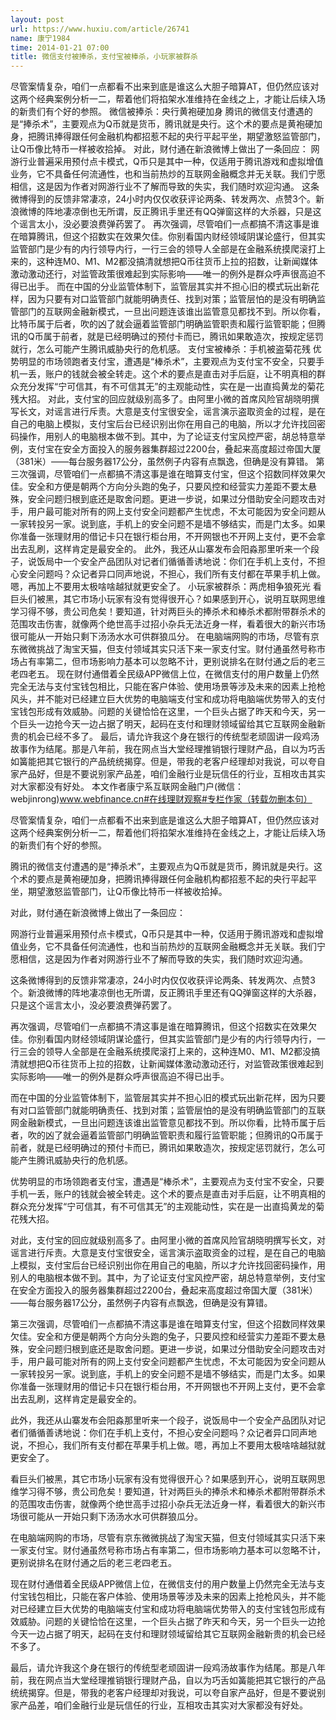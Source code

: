 ```yaml
---
layout: post
url: https://www.huxiu.com/article/26741
name: 康宁1984
time: 2014-01-21 07:00
title: 微信支付被捧杀，支付宝被棒杀，小玩家被群杀
---
```

尽管案情复杂，咱们一点都看不出来到底是谁这么大胆子暗算AT，但仍然应该对这两个经典案例分析一二，帮着他们将掐架水准维持在金线之上，才能让后续入场的新贵们有个好的参照。 微信被捧杀：央行黄袍硬加身 腾讯的微信支付遭遇的是“捧杀术”，主要观点为Q币就是货币，腾讯就是央行。这个术的要点是黄袍硬加身，把腾讯捧得跟任何金融机构都招惹不起的央行平起平坐，期望激怒监管部门，让Q币像比特币一样被收拾掉。 对此，财付通在新浪微博上做出了一条回应： 网游行业普遍采用预付点卡模式，Q币只是其中一种，仅适用于腾讯游戏和虚拟增值业务，它不具备任何流通性，也和当前热炒的互联网金融概念并无关联。我们宁愿相信，这是因为作者对网游行业不了解而导致的失实，我们随时欢迎沟通。 这条微博得到的反馈非常凄凉，24小时内仅仅收获评论两条、转发两次、点赞3个。新浪微博的阵地凄凉倒也无所谓，反正腾讯手里还有QQ弹窗这样的大杀器，只是这个谣言太小，没必要浪费弹药罢了。 再次强调，尽管咱们一点都搞不清这事是谁在暗算腾讯，但这个招数实在效果欠佳。你别看国内财经领域阴谋论盛行，但其实监管部门是少有的内行领导内行，一行三会的领导人全部是在金融系统摸爬滚打上来的，这种连M0、M1、M2都没搞清就想把Q币往货币上拉的招数，让新闻媒体激动激动还行，对监管政策很难起到实际影响——唯一的例外是群众呼声很高迫不得已出手。 而在中国的分业监管体制下，监管层其实并不担心旧的模式玩出新花样，因为只要有对口监管部门就能明确责任、找到对策；监管层怕的是没有明确监管部门的互联网金融新模式，一旦出问题连该谁出监管意见都找不到。所以你看，比特币属于后者，吹的凶了就会逼着监管部门明确监管职责和履行监管职能；但腾讯的Q币属于前者，就是已经明确过的预付卡而已，腾讯如果敢造次，按规定惩罚就行，怎么可能产生腾讯威胁央行的危机感。 支付宝被棒杀：手机被盗菊花残 优势明显的市场领跑者支付宝，遭遇是“棒杀术”，主要观点为支付宝不安全，只要手机一丢，账户的钱就会被全转走。这个术的要点是直击对手后庭，让不明真相的群众充分发挥“宁可信其，有不可信其无”的主观能动性，实在是一出直捣黄龙的菊花残大招。 对此，支付宝的回应就级别高多了。由阿里小微的首席风险官胡晓明撰写长文，对谣言进行斥责。大意是支付宝很安全，谣言演示盗取资金的过程，是在自己的电脑上模拟，支付宝后台已经识别出你在用自己的电脑，所以才允许找回密码操作，用别人的电脑根本做不到。其中，为了论证支付宝风控严密，胡总特意举例，支付宝在安全方面投入的服务器集群超过2200台，叠起来高度超过帝国大厦（381米）——每台服务器17公分，虽然例子内容有点飘逸，但确是没有算错。 第三次强调，尽管咱们一点都搞不清这事是谁在暗算支付宝，但这个招数同样效果欠佳。安全和方便是朝两个方向分头跑的兔子，只要风控和经营实力差距不要太悬殊，安全问题归根到底还是取舍问题。更进一步说，如果过分借助安全问题攻击对手，用户最可能对所有的网上支付安全问题都产生忧虑，不太可能因为安全问题从一家转投另一家。说到底，手机上的安全问题不是墙不够结实，而是门太多。如果你准备一张理财用的借记卡只在银行柜台用，不开网银也不开网上支付，更不会拿出去乱刷，这样肯定是最安全的。 此外，我还从山寨发布会阳淼那里听来一个段子，说饭局中一个安全产品团队对记者们循循善诱地说：你们在手机上支付，不担心安全问题吗？众记者异口同声地说，不担心，我们所有支付都在苹果手机上做。嗯，再加上不要用太极啥啥越狱就更安全了。 小玩家被群杀：两虎相争狼死光 看巨头们被黑，其它市场小玩家有没有觉得很开心？如果感到开心，说明互联网思维学习得不够，贵公司危矣！要知道，针对两巨头的捧杀术和棒杀术都附带群杀术的范围攻击伤害，就像两个绝世高手过招小杂兵无法近身一样，看着很大的新兴市场很可能从一开始只剩下汤汤水水可供群狼瓜分。 在电脑端网购的市场，尽管有京东微微挑战了淘宝天猫，但支付领域其实只活下来一家支付宝。财付通虽然号称市场占有率第二，但市场影响力基本可以忽略不计，更别说排名在财付通之后的老三老四老五。 现在财付通借着全民级APP微信上位，在微信支付的用户数量上仍然完全无法与支付宝钱包相比，只能在客户体验、使用场景等涉及未来的因素上抢枪风头，并不能对已经建立巨大优势的电脑端支付宝和成功将电脑端优势带入的支付宝钱包形成有效威胁。问题的关键恰恰在这里，一个巨头占据了昨天和今天，另一个巨头一边抢今天一边占据了明天，起码在支付和理财领域留给其它互联网金融新贵的机会已经不多了。 最后，请允许我这个身在银行的传统型老顽固讲一段鸡汤故事作为结尾。那是八年前，我在网点当大堂经理推销银行理财产品，自以为巧舌如簧能把其它银行的产品统统揭穿。但是，带我的老客户经理却对我说，可以夸自家产品好，但是不要说别家产品差，咱们金融行业是玩信任的行业，互相攻击其实对大家都没有好处。 本文作者康宁系互联网金融门户(微信：webjinrong)www.webfinance.cn#在线理财观察#专栏作家（转载勿删本句）

尽管案情复杂，咱们一点都看不出来到底是谁这么大胆子暗算AT，但仍然应该对这两个经典案例分析一二，帮着他们将掐架水准维持在金线之上，才能让后续入场的新贵们有个好的参照。

腾讯的微信支付遭遇的是“捧杀术”，主要观点为Q币就是货币，腾讯就是央行。这个术的要点是黄袍硬加身，把腾讯捧得跟任何金融机构都招惹不起的央行平起平坐，期望激怒监管部门，让Q币像比特币一样被收拾掉。

对此，财付通在新浪微博上做出了一条回应：

网游行业普遍采用预付点卡模式，Q币只是其中一种，仅适用于腾讯游戏和虚拟增值业务，它不具备任何流通性，也和当前热炒的互联网金融概念并无关联。我们宁愿相信，这是因为作者对网游行业不了解而导致的失实，我们随时欢迎沟通。

这条微博得到的反馈非常凄凉，24小时内仅仅收获评论两条、转发两次、点赞3个。新浪微博的阵地凄凉倒也无所谓，反正腾讯手里还有QQ弹窗这样的大杀器，只是这个谣言太小，没必要浪费弹药罢了。

再次强调，尽管咱们一点都搞不清这事是谁在暗算腾讯，但这个招数实在效果欠佳。你别看国内财经领域阴谋论盛行，但其实监管部门是少有的内行领导内行，一行三会的领导人全部是在金融系统摸爬滚打上来的，这种连M0、M1、M2都没搞清就想把Q币往货币上拉的招数，让新闻媒体激动激动还行，对监管政策很难起到实际影响——唯一的例外是群众呼声很高迫不得已出手。

而在中国的分业监管体制下，监管层其实并不担心旧的模式玩出新花样，因为只要有对口监管部门就能明确责任、找到对策；监管层怕的是没有明确监管部门的互联网金融新模式，一旦出问题连该谁出监管意见都找不到。所以你看，比特币属于后者，吹的凶了就会逼着监管部门明确监管职责和履行监管职能；但腾讯的Q币属于前者，就是已经明确过的预付卡而已，腾讯如果敢造次，按规定惩罚就行，怎么可能产生腾讯威胁央行的危机感。

优势明显的市场领跑者支付宝，遭遇是“棒杀术”，主要观点为支付宝不安全，只要手机一丢，账户的钱就会被全转走。这个术的要点是直击对手后庭，让不明真相的群众充分发挥“宁可信其，有不可信其无”的主观能动性，实在是一出直捣黄龙的菊花残大招。

对此，支付宝的回应就级别高多了。由阿里小微的首席风险官胡晓明撰写长文，对谣言进行斥责。大意是支付宝很安全，谣言演示盗取资金的过程，是在自己的电脑上模拟，支付宝后台已经识别出你在用自己的电脑，所以才允许找回密码操作，用别人的电脑根本做不到。其中，为了论证支付宝风控严密，胡总特意举例，支付宝在安全方面投入的服务器集群超过2200台，叠起来高度超过帝国大厦（381米）——每台服务器17公分，虽然例子内容有点飘逸，但确是没有算错。

第三次强调，尽管咱们一点都搞不清这事是谁在暗算支付宝，但这个招数同样效果欠佳。安全和方便是朝两个方向分头跑的兔子，只要风控和经营实力差距不要太悬殊，安全问题归根到底还是取舍问题。更进一步说，如果过分借助安全问题攻击对手，用户最可能对所有的网上支付安全问题都产生忧虑，不太可能因为安全问题从一家转投另一家。说到底，手机上的安全问题不是墙不够结实，而是门太多。如果你准备一张理财用的借记卡只在银行柜台用，不开网银也不开网上支付，更不会拿出去乱刷，这样肯定是最安全的。

此外，我还从山寨发布会阳淼那里听来一个段子，说饭局中一个安全产品团队对记者们循循善诱地说：你们在手机上支付，不担心安全问题吗？众记者异口同声地说，不担心，我们所有支付都在苹果手机上做。嗯，再加上不要用太极啥啥越狱就更安全了。

看巨头们被黑，其它市场小玩家有没有觉得很开心？如果感到开心，说明互联网思维学习得不够，贵公司危矣！要知道，针对两巨头的捧杀术和棒杀术都附带群杀术的范围攻击伤害，就像两个绝世高手过招小杂兵无法近身一样，看着很大的新兴市场很可能从一开始只剩下汤汤水水可供群狼瓜分。

在电脑端网购的市场，尽管有京东微微挑战了淘宝天猫，但支付领域其实只活下来一家支付宝。财付通虽然号称市场占有率第二，但市场影响力基本可以忽略不计，更别说排名在财付通之后的老三老四老五。

现在财付通借着全民级APP微信上位，在微信支付的用户数量上仍然完全无法与支付宝钱包相比，只能在客户体验、使用场景等涉及未来的因素上抢枪风头，并不能对已经建立巨大优势的电脑端支付宝和成功将电脑端优势带入的支付宝钱包形成有效威胁。问题的关键恰恰在这里，一个巨头占据了昨天和今天，另一个巨头一边抢今天一边占据了明天，起码在支付和理财领域留给其它互联网金融新贵的机会已经不多了。

最后，请允许我这个身在银行的传统型老顽固讲一段鸡汤故事作为结尾。那是八年前，我在网点当大堂经理推销银行理财产品，自以为巧舌如簧能把其它银行的产品统统揭穿。但是，带我的老客户经理却对我说，可以夸自家产品好，但是不要说别家产品差，咱们金融行业是玩信任的行业，互相攻击其实对大家都没有好处。

